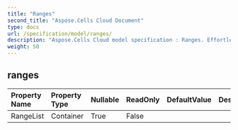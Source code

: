 ```yaml
---
title: "Ranges"
second_title: "Aspose.Cells Cloud Document"
type: docs
url: /specification/model/ranges/
description: "Aspose.Cells Cloud model specification : Ranges. Effortlessly handle Excel and other spreadsheet documents with features like opening, generating, editing, splitting, merging, comparing, and converting."
weight: 50
---
```


## **ranges**

 

| Property Name | Property Type | Nullable |  ReadOnly | DefaultValue | Description | 
| :- | :- | :- |:- |  :- | :- |
| RangeList | Container | True |  False |  |  |  

